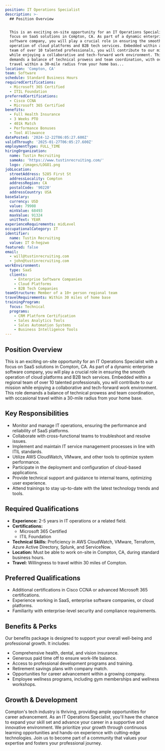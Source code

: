 ```yaml
---
position: IT Operations Specialist
description: >-
  ## Position Overview


  This is an exciting on-site opportunity for an IT Operations Specialist with a
  focus on SaaS solutions in Compton, CA. As part of a dynamic enterprise
  software company, you will play a crucial role in ensuring the smooth
  operation of cloud platforms and B2B tech services. Embedded within a regional
  team of over 10 talented professionals, you will contribute to our mission
  while enjoying a collaborative and tech-forward work environment. This role
  demands a balance of technical prowess and team coordination, with occasional
  travel within a 30-mile radius from your home bas...
location: 'Compton, CA'
team: Software
schedule: Standard Business Hours
requiredCertifications:
  - Microsoft 365 Certified
  - ITIL Foundation
preferredCertifications:
  - Cisco CCNA
  - Microsoft 365 Certified
benefits:
  - Full Health Insurance
  - 3 Weeks PTO
  - 401k Match
  - Performance Bonuses
  - Tool Allowance
datePosted: '2024-12-22T06:05:27.600Z'
validThrough: '2025-01-27T06:05:27.600Z'
employmentType: FULL_TIME
hiringOrganization:
  name: Tustin Recruiting
  sameAs: 'https://www.tustinrecruiting.com/'
  logo: /images/LOGO1.png
jobLocation:
  streetAddress: 5285 First St
  addressLocality: Compton
  addressRegion: CA
  postalCode: '90220'
  addressCountry: USA
baseSalary:
  currency: USD
  value: 79908
  minValue: 68493
  maxValue: 91324
  unitText: YEAR
experienceRequirements: midLevel
occupationalCategory: IT
identifier:
  name: Tustin Recruiting
  value: IT O-hegzwo
featured: false
email:
  - will@tustinrecruiting.com
  - john@tustinrecruiting.com
workEnvironment:
  type: SaaS
  clients:
    - Enterprise Software Companies
    - Cloud Platforms
    - B2B Tech Companies
teamStructure: Member of a 10+ person regional team
travelRequirements: Within 30 miles of home base
trainingProgram:
  focus: Technical
  programs:
    - CRM Platform Certification
    - Sales Analytics Tools
    - Sales Automation Systems
    - Business Intelligence Tools
---
```




## Position Overview

This is an exciting on-site opportunity for an IT Operations Specialist with a focus on SaaS solutions in Compton, CA. As part of a dynamic enterprise software company, you will play a crucial role in ensuring the smooth operation of cloud platforms and B2B tech services. Embedded within a regional team of over 10 talented professionals, you will contribute to our mission while enjoying a collaborative and tech-forward work environment. This role demands a balance of technical prowess and team coordination, with occasional travel within a 30-mile radius from your home base.

## Key Responsibilities

- Monitor and manage IT operations, ensuring the performance and reliability of SaaS platforms.
- Collaborate with cross-functional teams to troubleshoot and resolve issues.
- Implement and maintain IT service management processes in line with ITIL standards.
- Utilize AWS CloudWatch, VMware, and other tools to optimize system performance.
- Participate in the deployment and configuration of cloud-based applications.
- Provide technical support and guidance to internal teams, optimizing user experience.
- Attend trainings to stay up-to-date with the latest technology trends and tools.

## Required Qualifications

- **Experience:** 2-5 years in IT operations or a related field.
- **Certifications:** 
  - Microsoft 365 Certified
  - ITIL Foundation
- **Technical Skills:** Proficiency in AWS CloudWatch, VMware, Terraform, Azure Active Directory, Splunk, and ServiceNow.
- **Location:** Must be able to work on-site in Compton, CA, during standard business hours.
- **Travel:** Willingness to travel within 30 miles of Compton.

## Preferred Qualifications

- Additional certifications in Cisco CCNA or advanced Microsoft 365 certifications.
- Experience working in SaaS, enterprise software companies, or cloud platforms.
- Familiarity with enterprise-level security and compliance requirements.

## Benefits & Perks

Our benefits package is designed to support your overall well-being and professional growth. It includes:

- Comprehensive health, dental, and vision insurance.
- Generous paid time off to ensure work-life balance.
- Access to professional development programs and training.
- Retirement savings plans with company match.
- Opportunities for career advancement within a growing company.
- Employee wellness programs, including gym memberships and wellness workshops.

## Growth & Development

Compton's tech industry is thriving, providing ample opportunities for career advancement. As an IT Operations Specialist, you'll have the chance to expand your skill set and advance your career in a supportive and innovative environment. We prioritize your growth through continuous learning opportunities and hands-on experience with cutting-edge technologies. Join us to become part of a community that values your expertise and fosters your professional journey.
